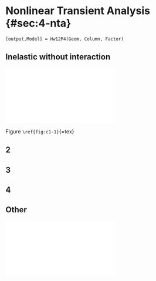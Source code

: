 Nonlinear Transient Analysis {#sec:4-nta}
============================

``` {.matlab}
[output,Model] = Hw12P4(Geom, Column, Factor)
```

Inelastic without interaction
-----------------------------

![Axial force-moment history at base
columns.`\label{fig:c1-1}`{=tex}](docs/img/p4/c1-1.pdf)

Figure `\ref{fig:c1-1}`{=tex}

2
-

3
-

4
-

Other
-----

![Ground motion with superposed husid
plot](docs/img/p4//ground-motion.pdf)
